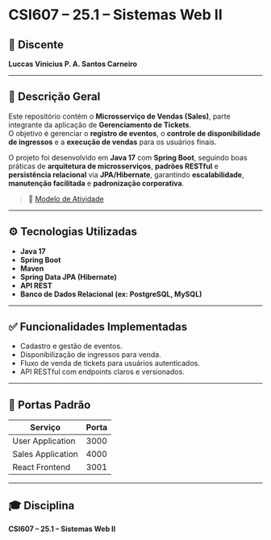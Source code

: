 # CSI607 – 25.1 – Sistemas Web II

## 👤 Discente

**Luccas Vinicius P. A. Santos Carneiro**

---

## 📄 Descrição Geral

Este repositório contém o **Microsserviço de Vendas (Sales)**, parte integrante da aplicação de **Gerenciamento de Tickets**.  
O objetivo é gerenciar o **registro de eventos**, o **controle de disponibilidade de ingressos** e a **execução de vendas** para os usuários finais.  

O projeto foi desenvolvido em **Java 17** com **Spring Boot**, seguindo boas práticas de **arquitetura de microsserviços**, **padrões RESTful** e **persistência relacional** via **JPA/Hibernate**, garantindo **escalabilidade**, **manutenção facilitada** e **padronização corporativa**.

> 📌 [Modelo de Atividade](https://github.com/fboliveira/Sistemas-Web-Java-Spring/blob/main/Assignments/01-practical.md)

---

## ⚙️ Tecnologias Utilizadas

- **Java 17**
- **Spring Boot**
- **Maven**
- **Spring Data JPA (Hibernate)**
- **API REST**
- **Banco de Dados Relacional (ex: PostgreSQL, MySQL)**

---

## ✅ Funcionalidades Implementadas

- Cadastro e gestão de eventos.
- Disponibilização de ingressos para venda.
- Fluxo de venda de tickets para usuários autenticados.
- API RESTful com endpoints claros e versionados.

---

## 🚪 Portas Padrão

| Serviço              | Porta |
|----------------------|-------|
| User Application     | 3000  |
| Sales Application    | 4000  |
| React Frontend       | 3001  |

---

## 🎓 Disciplina

**CSI607 – 25.1 – Sistemas Web II**
